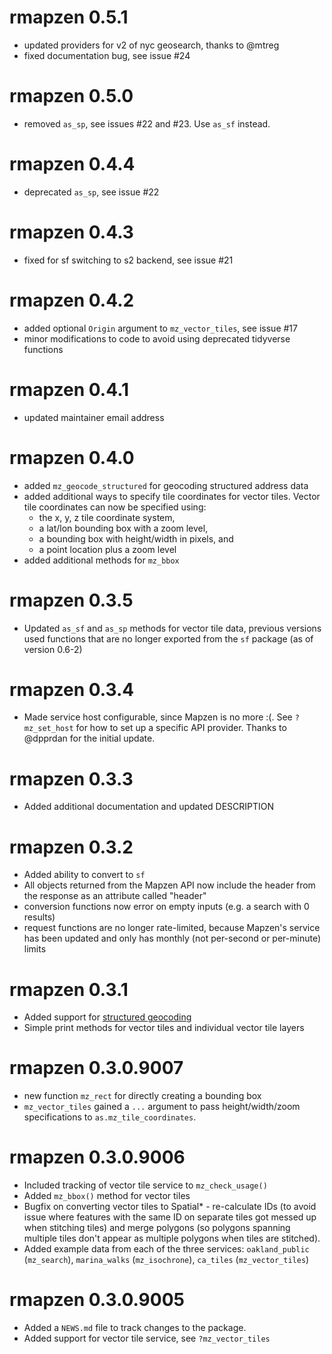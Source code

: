 # rmapzen 0.5.1
* updated providers for v2 of nyc geosearch, thanks to @mtreg
* fixed documentation bug, see issue #24

# rmapzen 0.5.0
* removed `as_sp`, see issues #22 and #23. Use `as_sf` instead.

# rmapzen 0.4.4
* deprecated `as_sp`, see issue #22

# rmapzen 0.4.3
* fixed for sf switching to s2 backend, see issue #21

# rmapzen 0.4.2
* added optional `Origin` argument to `mz_vector_tiles`, see issue #17
* minor modifications to code to avoid using deprecated tidyverse functions

# rmapzen 0.4.1
* updated maintainer email address

# rmapzen 0.4.0
* added `mz_geocode_structured` for geocoding structured address data
* added additional ways to specify tile coordinates for vector tiles. Vector tile coordinates can now be specified using: 
    - the x, y, z tile coordinate system, 
    - a lat/lon bounding box with a zoom level, 
    - a bounding box with height/width in pixels, and 
    - a point location plus a zoom level 
* added additional methods for `mz_bbox`

# rmapzen 0.3.5
* Updated `as_sf` and `as_sp` methods for vector tile data, previous versions used functions that are no longer exported from the `sf` package (as of version 0.6-2)

# rmapzen 0.3.4
* Made service host configurable, since Mapzen is no more :(. See `?mz_set_host` for how to set up a specific API provider. Thanks to @dpprdan for the initial update. 

# rmapzen 0.3.3
* Added additional documentation and updated DESCRIPTION

# rmapzen 0.3.2
* Added ability to convert to `sf`
* All objects returned from the Mapzen API now include the header from the response as an attribute called "header"
* conversion functions now error on empty inputs (e.g. a search with 0 results)
* request functions are no longer rate-limited, because Mapzen's service has been updated and only has monthly (not per-second or per-minute) limits

# rmapzen 0.3.1
* Added support for [structured geocoding](https://github.com/pelias/documentation)
* Simple print methods for vector tiles and individual vector tile layers

# rmapzen 0.3.0.9007
* new function `mz_rect` for directly creating a bounding box
* `mz_vector_tiles` gained a `...` argument to pass height/width/zoom specifications to `as.mz_tile_coordinates`.

# rmapzen 0.3.0.9006

* Included tracking of vector tile service to `mz_check_usage()`
* Added `mz_bbox()` method for vector tiles
* Bugfix on converting vector tiles to Spatial* - re-calculate IDs (to avoid issue where features with the same ID on separate tiles got messed up when stitching tiles) and merge polygons (so polygons spanning multiple tiles don't appear as multiple polygons when tiles are stitched).
* Added example data from each of the three services: `oakland_public` (`mz_search`), `marina_walks` (`mz_isochrone`), `ca_tiles` (`mz_vector_tiles`)

# rmapzen 0.3.0.9005

* Added a `NEWS.md` file to track changes to the package.
* Added support for vector tile service, see `?mz_vector_tiles`


